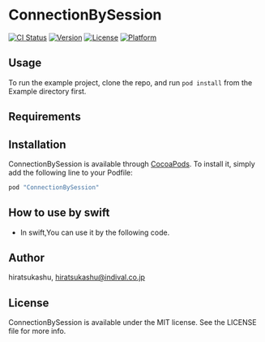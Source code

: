 # ConnectionBySession

[![CI Status](http://img.shields.io/travis/hiratsukashu/ConnectionBySession.svg?style=flat)](https://travis-ci.org/hiratsukashu/ConnectionBySession)
[![Version](https://img.shields.io/cocoapods/v/ConnectionBySession.svg?style=flat)](http://cocoapods.org/pods/ConnectionBySession)
[![License](https://img.shields.io/cocoapods/l/ConnectionBySession.svg?style=flat)](http://cocoapods.org/pods/ConnectionBySession)
[![Platform](https://img.shields.io/cocoapods/p/ConnectionBySession.svg?style=flat)](http://cocoapods.org/pods/ConnectionBySession)

## Usage

To run the example project, clone the repo, and run `pod install` from the Example directory first.

## Requirements

## Installation

ConnectionBySession is available through [CocoaPods](http://cocoapods.org). To install
it, simply add the following line to your Podfile:

```ruby
pod "ConnectionBySession"
```

## How to use by swift
* In swift,You can use it by the following code.

## Author

hiratsukashu, hiratsukashu@indival.co.jp

## License

ConnectionBySession is available under the MIT license. See the LICENSE file for more info.
